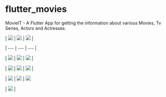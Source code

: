 # flutter_movies

MovieIT - A Flutter App for getting the information about various Movies, Tv Series, Actors and Actresses.

| ![](https://github.com/harshguptahg007/MovieIT/blob/master/screenshots/Screenshot_2019-10-31-22-35-07-659_com.example.flutter_movies.png) | ![](https://github.com/harshguptahg007/MovieIT/blob/master/screenshots/Screenshot_2019-10-31-22-35-13-094_com.example.flutter_movies.png) | ![](https://github.com/harshguptahg007/MovieIT/blob/master/screenshots/Screenshot_2019-10-31-22-35-26-648_com.example.flutter_movies.png) |

| --- | --- | --- |

| ![](https://github.com/harshguptahg007/MovieIT/blob/master/screenshots/Screenshot_2019-10-31-22-35-38-513_com.example.flutter_movies.png) | ![](https://github.com/harshguptahg007/MovieIT/blob/master/screenshots/Screenshot_2019-10-31-22-35-44-322_com.example.flutter_movies.png) | ![](https://github.com/harshguptahg007/MovieIT/blob/master/screenshots/Screenshot_2019-10-31-22-36-08-671_com.example.flutter_movies.png) |

| ![](https://github.com/harshguptahg007/MovieIT/blob/master/screenshots/Screenshot_2019-10-31-22-36-15-965_com.example.flutter_movies.png) | ![](https://github.com/harshguptahg007/MovieIT/blob/master/screenshots/Screenshot_2019-10-31-23-01-13-891_com.example.flutter_movies.png) | ![](https://github.com/harshguptahg007/MovieIT/blob/master/screenshots/Screenshot_2019-10-31-23-01-27-774_com.example.flutter_movies.png) |

| ![](https://github.com/harshguptahg007/MovieIT/blob/master/screenshots/Screenshot_2019-10-31-23-01-33-875_com.example.flutter_movies.png) | ![](https://github.com/harshguptahg007/MovieIT/blob/master/screenshots/Screenshot_2019-10-31-23-02-00-469_com.example.flutter_movies.png) | ![](https://github.com/harshguptahg007/MovieIT/blob/master/screenshots/Screenshot_2019-10-31-23-02-18-760_com.example.flutter_movies.png)

| ![](https://github.com/harshguptahg007/MovieIT/blob/master/screenshots/Screenshot_2019-10-31-23-02-22-384_com.example.flutter_movies.png) |

